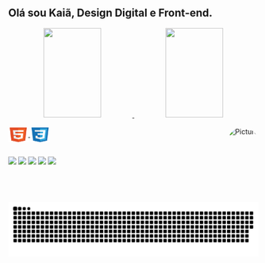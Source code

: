 ## Olá sou Kaiã, Design Digital e Front-end.
<div align="center">
  <a href="https://github.com/kaiawerb">
  <img height="180em" width="48%" src="https://github-readme-stats.vercel.app/api?username=kaiawerb&show_icons=true&theme=dracula&include_all_commits=true&count_private=true"/>
  <img height="180em" width="48%" src="https://github-readme-stats.vercel.app/api/top-langs/?username=kaiawerb&layout=compact&langs_count=7&theme=dracula"/>
</div>
<div style="display: inline_block"><br>
  <img align="center" alt="HTML" height="30" width="40" src="https://raw.githubusercontent.com/devicons/devicon/master/icons/html5/html5-original.svg">
  <img align="center" alt="CSS" height="30" width="40" src="https://raw.githubusercontent.com/devicons/devicon/master/icons/css3/css3-original.svg">
  <img align="right" alt="Picture" height="150" style="border-radius:50px;" src="https://scontent-gru1-2.cdninstagram.com/v/t51.2885-19/168421557_495644164796175_1488178573221278544_n.jpg?stp=dst-jpg_s320x320&_nc_ht=scontent-gru1-2.cdninstagram.com&_nc_cat=103&_nc_ohc=4PKh-0P9yawAX_l8rAU&edm=ABfd0MgBAAAA&ccb=7-4&oh=00_AT_ZzdOcvavK_dCSANTFKGHr2aBiVvWQeBwThZrw5N2vpg&oe=62266D2F&_nc_sid=7bff83">
</div>
  
  ##
 
<div> 
  
  <a href="https://instagram.com/kwerb_" target="_blank"><img src="https://img.shields.io/badge/-Instagram-%23E4405F?style=for-the-badge&logo=instagram&logoColor=white" target="_blank"></a>
 	<a href="https://www.twitch.tv/liloc32" target="_blank"><img src="https://img.shields.io/badge/Twitch-9146FF?style=for-the-badge&logo=twitch&logoColor=white" target="_blank"></a>
 <a href="https://discord.gg/EnNEDEHKPg" target="_blank"><img src="https://img.shields.io/badge/Discord-7289DA?style=for-the-badge&logo=discord&logoColor=white" target="_blank"></a> 
  <a href = "mailto:kaiawerb@digitalsoluc.com.br"><img src="https://img.shields.io/badge/-Gmail-%23333?style=for-the-badge&logo=gmail&logoColor=white" target="_blank"></a>
  <a href="https://www.linkedin.com/in/kaiã-werb-46312a1a8/" target="_blank"><img src="https://img.shields.io/badge/-LinkedIn-%230077B5?style=for-the-badge&logo=linkedin&logoColor=white" target="_blank"></a> 
 
  ![Snake animation](https://github.com/kaiawerb/kaiawerb/blob/output/github-contribution-grid-snake.svg)
 
</div>
